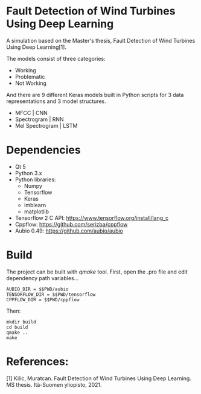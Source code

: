 # Fault Detection of Wind Turbines Using Deep Learning
A simulation based on the Master's thesis, Fault Detection of Wind Turbines Using Deep Learning[1]. 

The models consist of three categories:
- Working
- Problematic
- Not Working

And there are 9 different Keras models built in Python scripts for 3 data representations and 3 model structures.
- MFCC            |       CNN
- Spectrogram     |       RNN
- Mel Spectrogram |       LSTM

# Dependencies

- Qt 5
- Python 3.x
- Python libraries:
  - Numpy
  - Tensorflow
  - Keras
  - imblearn
  - matplotlib
- Tensorflow 2 C API: https://www.tensorflow.org/install/lang_c
- Cppflow: https://github.com/serizba/cppflow
- Aubio 0.49: https://github.com/aubio/aubio

# Build

The project can be built with *qmake* tool. First, open the .pro file and edit dependency path variables...

```
AUBIO_DIR = $$PWD/aubio
TENSORFLOW_DIR = $$PWD/tensorflow
CPPFLOW_DIR = $$PWD/cppflow

```

Then:

```
mkdir build
cd build
qmake ..
make
```

# References:

[1] Kilic, Muratcan. Fault Detection of Wind Turbines Using Deep Learning. MS thesis. Itä-Suomen yliopisto, 2021.
